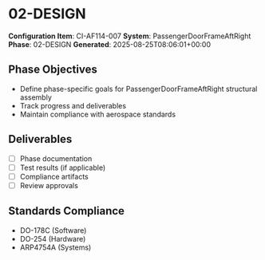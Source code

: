 # 02-DESIGN

**Configuration Item**: CI-AF114-007
**System**: PassengerDoorFrameAftRight
**Phase**: 02-DESIGN
**Generated**: 2025-08-25T08:06:01+00:00

## Phase Objectives
- Define phase-specific goals for PassengerDoorFrameAftRight structural assembly
- Track progress and deliverables
- Maintain compliance with aerospace standards

## Deliverables
- [ ] Phase documentation
- [ ] Test results (if applicable)
- [ ] Compliance artifacts
- [ ] Review approvals

## Standards Compliance
- DO-178C (Software)
- DO-254 (Hardware)
- ARP4754A (Systems)

